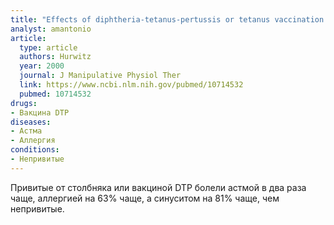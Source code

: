 ```yaml
---
title: "Effects of diphtheria-tetanus-pertussis or tetanus vaccination on allergies and allergy-related respiratory symptoms among children and adolescents in the United States"
analyst: amantonio
article:
  type: article
  authors: Hurwitz
  year: 2000
  journal: J Manipulative Physiol Ther
  link: https://www.ncbi.nlm.nih.gov/pubmed/10714532
  pubmed: 10714532
drugs:
- Вакцина DTP
diseases:
- Астма
- Аллергия
conditions:
- Непривитые
---
```


Привитые от столбняка или вакциной DTP болели астмой в два раза чаще, аллергией на 63% чаще, а синуситом на 81% чаще, чем непривитые.
